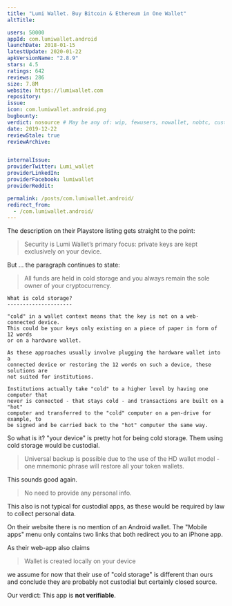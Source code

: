 ```yaml
---
title: "Lumi Wallet. Buy Bitcoin & Ethereum in One Wallet"
altTitle: 

users: 50000
appId: com.lumiwallet.android
launchDate: 2018-01-15
latestUpdate: 2020-01-22
apkVersionName: "2.8.9"
stars: 4.5
ratings: 642
reviews: 286
size: 7.8M
website: https://lumiwallet.com
repository: 
issue: 
icon: com.lumiwallet.android.png
bugbounty: 
verdict: nosource # May be any of: wip, fewusers, nowallet, nobtc, custodial, nosource, nonverifiable, verifiable, bounty
date: 2019-12-22
reviewStale: true
reviewArchive:


internalIssue: 
providerTwitter: Lumi_wallet
providerLinkedIn: 
providerFacebook: lumiwallet
providerReddit: 

permalink: /posts/com.lumiwallet.android/
redirect_from:
  - /com.lumiwallet.android/
---
```



The description on their Playstore listing gets straight to the point:

> Security is Lumi Wallet’s primary focus: private keys are kept exclusively on
your device.

But ... the paragraph continues to state:

> All funds are held in cold storage and you always remain the sole owner of
your cryptocurrency.

```
What is cold storage?
---------------------

"cold" in a wallet context means that the key is not on a web-connected device.
This could be your keys only existing on a piece of paper in form of 12 words
or on a hardware wallet.

As these approaches usually involve plugging the hardware wallet into a
connected device or restoring the 12 words on such a device, these solutions are
not suited for institutions.

Institutions actually take "cold" to a higher level by having one computer that
never is connected - that stays cold - and transactions are built on a "hot"
computer and transferred to the "cold" computer on a pen-drive for example, to
be signed and be carried back to the "hot" computer the same way.
```

So what is it? "your device" is pretty hot for being cold storage. Them using
cold storage would be custodial.

> Universal backup is possible due to the use of the HD wallet model - one
mnemonic phrase will restore all your token wallets.

This sounds good again.

> No need to provide any personal info.

This also is not typical for custodial apps, as these would be required by law
to collect personal data.

On their website there is no mention of an Android wallet. The "Mobile apps"
menu only contains two links that both redirect you to an iPhone app.

As their web-app also claims

> Wallet is created locally on your device

we assume for now that their use of "cold storage" is different than ours and
conclude they are probably not custodial but certainly closed source.

Our verdict: This app is **not verifiable**.
